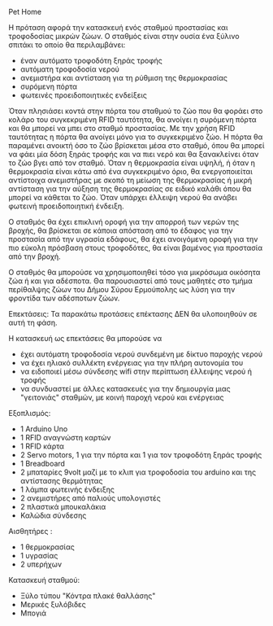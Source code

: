 Pet Home

Η πρόταση αφορά την κατασκευή ενός σταθμού προστασίας και τροφοδοσίας μικρών ζώων. Ο σταθμός είναι στην ουσία ένα ξύλινο σπιτάκι το οποίο θα περιλαμβάνει:
- έναν αυτόματο τροφοδότη ξηράς τροφής
- αυτόματη τροφοδοσία νερού
- ανεμιστήρα και αντίσταση για τη ρύθμιση της θερμοκρασίας
- συρόμενη πόρτα 
- φωτεινές προειδοποιητικές ενδείξεις

Όταν πλησιάσει κοντά στην πόρτα του σταθμού το ζώο που θα φοράει στο κολάρο του συγκεκριμένη RFID ταυτότητα, θα ανοίγει η συρόμενη πόρτα και θα μπορεί να μπει στο σταθμό προστασίας. Με την χρήση RFID ταυτότητας η πόρτα θα ανοίγει μόνο για το συγκεκριμένο ζώο. Η πόρτα θα παραμένει ανοικτή όσο το ζώο βρίσκεται μέσα στο σταθμό, όπου θα μπορεί να φάει μία δόση ξηράς τροφής και να πιει νερό και θα ξανακλείνει όταν το ζώο βγει από τον σταθμό. 
Όταν η θερμοκρασία είναι  υψηλή, ή όταν η θερμοκρασία είναι κάτω από ένα συγκεκριμένο όριο, θα ενεργοποιείται  αντίστοιχα ανεμιστήρας με σκοπό τη μείωση της θερμοκρασίας ή μικρή αντίσταση για την αύξηση της  θερμοκρασίας σε ειδικό καλάθι όπου θα μπορεί να κάθεται το ζώο.
Όταν υπάρχει έλλειψη νερού θα ανάβει φωτεινή προειδοποιητική ένδειξη.

Ο σταθμός θα έχει επικλινή οροφή για την απορροή των νερών της βροχής, θα βρίσκεται σε κάποια απόσταση από το έδαφος για την προστασία από την υγρασία εδάφους, θα έχει ανοιγόμενη οροφή για την πιο εύκολη πρόσβαση στους τροφοδότες, θα είναι βαμένος για προστασία από την βροχή.  

Ο σταθμός θα μπορούσε να χρησιμοποιηθεί τόσο για μικρόσωμα οικόσητα ζώα  ή και για αδέσποτα. 
Θα παρουσιαστεί από τους μαθητές στο τμήμα περίθαλψης ζώων του Δήμου Σύρου Ερμούπολης ως λύση για την φροντίδα των αδέσποτων ζώων.

Επεκτάσεις:
Τα παρακάτω προτάσεις επέκτασης ΔΕΝ θα υλοποιηθούν σε αυτή τη φάση.

Η κατασκευή ως επεκτάσεις θα μπορούσε να 
 - έχει αυτόματη τροφοδοσία νερού συνδεμένη με δίκτυο παροχής νερού
 - να έχει ηλιακό συλλέκτη ενέργειας για την πλήρη αυτονομία του
 - να ειδοποιεί μέσω σύνδεσης wifi στην περίπτωση έλλειψης νερού ή τροφής
 - να συνδυαστεί με άλλες κατασκευές για την δημιουργία μιας "γειτονιάς" σταθμών, με κοινή παροχή νερού και ενέργειας 

Εξοπλισμός: 
- 1 Arduino Uno
- 1 RFID αναγνώστη καρτών 
- 1 RFID κάρτα
- 2 Servo motors, 1 για την πόρτα και 1 για τον τροφοδότη ξηράς τροφής
- 1 Breadboard
- 2 μπαταρίες 9volt μαζί με το κλιπ για τροφοδοσία του arduino και της αντίστασης θερμότητας
- 1 λάμπα φωτεινής ένδειξης
- 2 ανεμιστήρες από παλιούς υπολογιστές
- 2 πλαστικά μπουκαλάκια 
- Καλώδια σύνδεσης

Αισθητήρες :
- 1 θερμοκρασίας
- 1 υγρασίας
- 2 υπερήχων

Κατασκευή σταθμού:
- Ξύλο τύπου "Κόντρα πλακέ θαλλάσης" 
- Μερικές ξυλόβιδες
- Μπογιά






